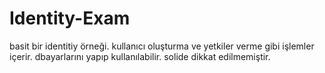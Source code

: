 # Identity-Exam
basit bir identitiy örneği. kullanıcı oluşturma ve yetkiler verme gibi işlemler içerir. dbayarlarını yapıp kullanılabilir. solide dikkat edilmemiştir.
